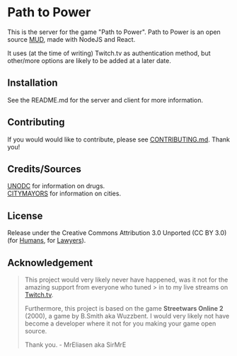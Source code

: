 # Path to Power

This is the server for the game "Path to Power". Path to Power is an open source [MUD](https://en.wikipedia.org/wiki/MUD), made with NodeJS and React.

It uses (at the time of writing) Twitch.tv as authentication method, but other/more options are likely to be added at a later date.

## Installation

See the README.md for the server and client for more information.

## Contributing

If you would would like to contribute, please see [CONTRIBUTING.md](https://github.com/MrEliasen/path-to-power/blob/master/.github/CONTRIBUTING.md). Thank you!

## Credits/Sources

[UNODC](https://stats.unodc.org/) for information on drugs.    
[CITYMAYORS](http://www.citymayors.com/statistics/largest-cities-population-125.html) for information on cities.

## License

Release under the Creative Commons Attribution 3.0 Unported (CC BY 3.0) (for [Humans](https://creativecommons.org/licenses/by/3.0/), for [Lawyers](https://github.com/MrEliasen/path-to-power/blob/master/LICENSE.md)).

## Acknowledgement

> This project would very likely never have happened, was it not for the amazing support from everyone who tuned > in to my live streams on [Twitch.tv](https://twitch.tv/sirmre).
> 
> Furthermore, this project is based on the game **Streetwars Online 2** (2000), a game by B.Smith aka Wuzzbent.
> I would very likely not have become a developer where it not for you making your game open source.
>  
> Thank you. - MrEliasen aka SirMrE
